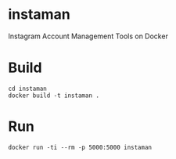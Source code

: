 # instaman
Instagram Account Management Tools on Docker

Build
=========

    cd instaman
    docker build -t instaman .

Run
=====

    docker run -ti --rm -p 5000:5000 instaman

